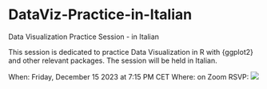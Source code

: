 # DataViz-Practice-in-Italian

Data Visualization Practice Session - in Italian

This session is dedicated to practice Data Visualization in R with {ggplot2} and other relevant packages. The session will be held in Italian.

When: Friday, December 15 2023 at 7:15 PM CET
Where: on Zoom
RSVP: ![](https://www.meetup.com/rladies-rome/events/297762822/)
